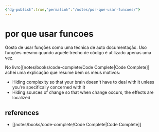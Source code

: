```yaml
---
{"dg-publish":true,"permalink":"/notes/por-que-usar-funcoes/"}
---
```


# por que usar funcoes

Gosto de usar funções como uma técnica de auto documentação. Uso funções mesmo quando aquele trecho de código é utilizado apenas uma vez.

No livro[[notes/books/code-complete/Code Complete\|Code Complete]] achei uma explicação que resume bem os meus motivos:

- Hiding complexity so that your brain doesn't have to deal with it unless you're specifically concerned with it
- Hiding sources of change so that when change occurs, the effects are localized



## references

- [[notes/books/code-complete/Code Complete\|Code Complete]]